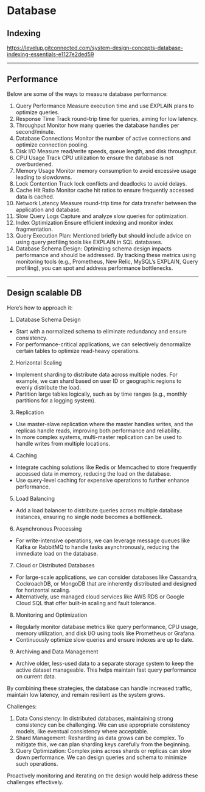 # Database

## Indexing

https://levelup.gitconnected.com/system-design-concepts-database-indexing-essentials-e1127e2ded59

---

## Performance

Below are some of the ways to measure database performance:
1. Query Performance
Measure execution time and use EXPLAIN plans to optimize queries.
2. Response Time
Track round-trip time for queries, aiming for low latency.
3. Throughput
Monitor how many queries the database handles per second/minute.
4. Database Connections
Monitor the number of active connections and optimize connection pooling.
5. Disk I/O
Measure read/write speeds, queue length, and disk throughput.
6. CPU Usage
Track CPU utilization to ensure the database is not overburdened.
7. Memory Usage
Monitor memory consumption to avoid excessive usage leading to slowdowns.
8. Lock Contention
Track lock conflicts and deadlocks to avoid delays.
9. Cache Hit Ratio
Monitor cache hit ratios to ensure frequently accessed data is cached.
10. Network Latency
Measure round-trip time for data transfer between the application and database.
11. Slow Query Logs
Capture and analyze slow queries for optimization.
12. Index Optimization
Ensure efficient indexing and monitor index fragmentation.
13. Query Execution Plan:
Mentioned briefly but should include advice on using query profiling tools like EXPLAIN in SQL databases.
14. Database Schema Design:
Optimizing schema design impacts performance and should be addressed.
By tracking these metrics using monitoring tools (e.g., Prometheus, New Relic, MySQL’s EXPLAIN, Query profiling), you can spot and address performance bottlenecks.

---

## Design scalable DB

Here’s how to approach it:

1. Database Schema Design
- Start with a normalized schema to eliminate redundancy and ensure consistency.
- For performance-critical applications, we can selectively denormalize certain tables to optimize read-heavy operations.

2. Horizontal Scaling
- Implement sharding to distribute data across multiple nodes. For example, we can shard based on user ID or geographic regions to evenly distribute the load.
- Partition large tables logically, such as by time ranges (e.g., monthly partitions for a logging system).

3. Replication
- Use master-slave replication where the master handles writes, and the replicas handle reads, improving both performance and reliability.
- In more complex systems, multi-master replication can be used to handle writes from multiple locations.

4. Caching
- Integrate caching solutions like Redis or Memcached to store frequently accessed data in memory, reducing the load on the database.
- Use query-level caching for expensive operations to further enhance performance.

5. Load Balancing
- Add a load balancer to distribute queries across multiple database instances, ensuring no single node becomes a bottleneck.

6. Asynchronous Processing
- For write-intensive operations, we can leverage message queues like Kafka or RabbitMQ to handle tasks asynchronously, reducing the immediate load on the database.

7. Cloud or Distributed Databases
- For large-scale applications, we can consider databases like Cassandra, CockroachDB, or MongoDB that are inherently distributed and designed for horizontal scaling.
- Alternatively, use managed cloud services like AWS RDS or Google Cloud SQL that offer built-in scaling and fault tolerance.

8. Monitoring and Optimization
- Regularly monitor database metrics like query performance, CPU usage, memory utilization, and disk I/O using tools like Prometheus or Grafana.
- Continuously optimize slow queries and ensure indexes are up to date.

9. Archiving and Data Management
- Archive older, less-used data to a separate storage system to keep the active dataset manageable. This helps maintain fast query performance on current data.

By combining these strategies, the database can handle increased traffic, maintain low latency, and remain resilient as the system grows.

Challenges:
1. Data Consistency: In distributed databases, maintaining strong consistency can be challenging. We can use appropriate consistency models, like eventual consistency where acceptable.
2. Shard Management: Resharding as data grows can be complex. To mitigate this, we can plan sharding keys carefully from the beginning.
3. Query Optimization: Complex joins across shards or replicas can slow down performance. We can design queries and schema to minimize such operations.

Proactively monitoring and iterating on the design would help address these challenges effectively.
